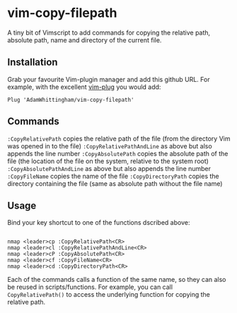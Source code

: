 vim-copy-filepath
=================

A tiny bit of Vimscript to add commands for copying the relative path, absolute path, name and directory of the current file.

Installation
------------

Grab your favourite Vim-plugin manager and add this github URL.
For example, with the excellent [vim-plug](https://github.com/junegunn/vim-plug) you would add:

```
Plug 'AdamWhittingham/vim-copy-filepath'
```

Commands
--------

`:CopyRelativePath` copies the relative path of the file (from the directory Vim was opened in to the file)
`:CopyRelativePathAndLine` as above but also appends the line number
`:CopyAbsolutePath` copies the absolute path of the file (the location of the file on the system, relative to the system root)
`:CopyAbsolutePathAndLine` as above but also appends the line number
`:CopyFileName` copies the name of the file
`:CopyDirectoryPath` copies the directory containing the file (same as absolute path without the file name)

Usage
-----

Bind your key shortcut to one of the functions dscribed above:

```

nmap <leader>cp :CopyRelativePath<CR>
nmap <leader>cl :CopyRelativePathAndLine<CR>
nmap <leader>cP :CopyAbsolutePath<CR>
nmap <leader>cf :CopyFileName<CR>
nmap <leader>cd :CopyDirectoryPath<CR>

```

Each of the commands calls a function of the same name, so they can also be reused in scripts/functions. For example, you can call `CopyRelativePath()` to access the underlying function for copying the relative path.
